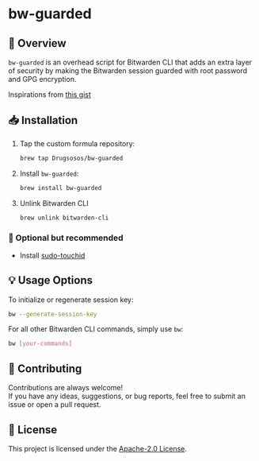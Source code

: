 # bw-guarded

## 🔎 Overview

`bw-guarded` is an overhead script for Bitwarden CLI that adds an extra layer of security by making the Bitwarden session guarded with root password and GPG encryption.

Inspirations from [this gist](https://gist.github.com/mietzen/f383d87c0973c1af877b39e09b50021e)

## 📥 Installation

1. Tap the custom formula repository:

    ```bash
    brew tap Drugsosos/bw-guarded
    ```

2. Install `bw-guarded`:

    ```bash
    brew install bw-guarded
    ```

3. Unlink Bitwarden CLI

    ```bash
    brew unlink bitwarden-cli
    ```

### 🔔 Optional but recommended

- Install [sudo-touchid](https://github.com/artginzburg/sudo-touchid)

## 💡 Usage Options

To initialize or regenerate session key:

```bash
bw --generate-session-key
```

For all other Bitwarden CLI commands, simply use `bw`:

```bash
bw [your-commands]
```

## 🌟 Contributing
Contributions are always welcome!\
If you have any ideas, suggestions, or bug reports, feel free to submit an issue or open a pull request.

## 📝 License
This project is licensed under the [Apache-2.0 License](/LICENSE).
